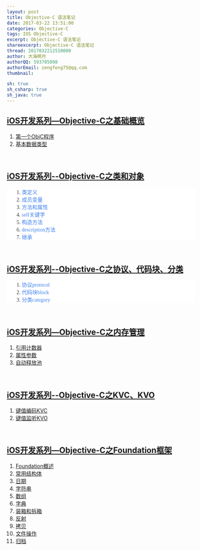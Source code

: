```yaml
---
layout: post
title: Objective-C 语法笔记
date: 2017-03-22 13:51:00
categories: Objective-C
tags: IOS Objective-C
excerpt: Objective-C 语法笔记
shareexcerpt: Objective-C 语法笔记
thread: 2017032212510000
author: 大海明月
authorQQ: 593705098
authorEmail: zengfeng75@qq.com
thumbnail:

sh: true
sh_csharp: true
sh_java: true
---
```






<h2 class="nav1"><a target="_blank" href="http://www.cnblogs.com/kenshincui/p/3861300.html">iOS开发系列—Objective-C之基础概览</a></h2>
<ol>
<li><a target="_blank" href="http://www.cnblogs.com/kenshincui/p/3861300.html#firstOC">第一个ObjC程序</a>  </li>
<li><a target="_blank" href="http://www.cnblogs.com/kenshincui/p/3861300.html#dataType">基本数据类型</a></li>
</ol>

<br>

<h2 class="nav1"><a target="_blank" href="http://www.cnblogs.com/kenshincui/p/3861302.html">iOS开发系列--Objective-C之类和对象</a></h2>
<ol style="padding-left: 40px; color: rgb(51, 51, 51); font-family: Georgia, &quot;Times New Roman&quot;, Times, sans-serif; background-color: rgb(255, 255, 255);">
<li style="padding: 0px; list-style-type: decimal;"><a target="_blank" href="http://www.cnblogs.com/kenshincui/p/3861302.html#class" style="outline: none; text-decoration: none; color: rgb(61, 129, 238);">类定义</a></li>
<li style="padding: 0px; list-style-type: decimal;"><a target="_blank" href="http://www.cnblogs.com/kenshincui/p/3861302.html#field" style="outline: none; text-decoration: none; color: rgb(61, 129, 238);">成员变量</a></li>
<li style="padding: 0px; list-style-type: decimal;"><a target="_blank" href="http://www.cnblogs.com/kenshincui/p/3861302.html#method" style="outline: none; text-decoration: none; color: rgb(61, 129, 238);">方法和属性</a></li>
<li style="padding: 0px; list-style-type: decimal;"><a target="_blank" href="http://www.cnblogs.com/kenshincui/p/3861302.html#self" style="outline: none; text-decoration: none; color: rgb(61, 129, 238);">self关键字</a></li>
<li style="padding: 0px; list-style-type: decimal;"><a target="_blank" href="http://www.cnblogs.com/kenshincui/p/3861302.html#constructor" style="outline: none; text-decoration: none; color: rgb(61, 129, 238);">构造方法</a></li>
<li style="padding: 0px; list-style-type: decimal;"><a target="_blank" href="http://www.cnblogs.com/kenshincui/p/3861302.html#description" style="outline: none; text-decoration: none; color: rgb(61, 129, 238);">description方法</a></li>
<li style="padding: 0px; list-style-type: decimal;"><a target="_blank" href="http://www.cnblogs.com/kenshincui/p/3861302.html#inherit" style="outline: none; text-decoration: none; color: rgb(61, 129, 238);">继承</a></li>
</ol>

<br>


<h2 class="nav1"><a target="_blank" href="http://www.cnblogs.com/kenshincui/p/3869639.html">iOS开发系列--Objective-C之协议、代码块、分类</a></h2>
<ol style="padding-left: 40px; color: rgb(51, 51, 51); font-family: Georgia, &quot;Times New Roman&quot;, Times, sans-serif; background-color: rgb(255, 255, 255);">
<li style="padding: 0px; list-style-type: decimal;"><a target="_blank" href="http://www.cnblogs.com/kenshincui/p/3869639.html#protocol" style="outline: none; text-decoration: none; color: rgb(61, 129, 238);">协议protocol</a></li>
<li style="padding: 0px; list-style-type: decimal;"><a target="_blank" href="http://www.cnblogs.com/kenshincui/p/3869639.html#block" style="outline: none; text-decoration: none; color: rgb(61, 129, 238);">代码块block</a></li>
<li style="padding: 0px; list-style-type: decimal;"><a target="_blank" href="http://www.cnblogs.com/kenshincui/p/3869639.html#category" style="outline: none; text-decoration: none; color: rgb(61, 129, 238);">分类category</a></li>
</ol>
<br>


<h2 class="nav1"><a target="_blank" href="http://www.cnblogs.com/kenshincui/p/3870325.html">iOS开发系列—Objective-C之内存管理</a></h2>
<ol>
<li><a target="_blank" href="http://www.cnblogs.com/kenshincui/p/3870325.html#referenceCount">引用计数器</a>  </li>
<li><a target="_blank" href="http://www.cnblogs.com/kenshincui/p/3870325.html#propertyParameter">属性参数</a>  </li>
<li><a target="_blank" href="http://www.cnblogs.com/kenshincui/p/3870325.html#autoreleasepool">自动释放池</a></li>
</ol>
<br>

<h2 class="nav1"><a target="_blank" href="http://www.cnblogs.com/kenshincui/p/3871178.html">iOS开发系列--Objective-C之KVC、KVO</a></h2>
<ol>
<li><a target="_blank" href="http://www.cnblogs.com/kenshincui/p/3871178.html#kvc">键值编码KVC</a>  </li>
<li><a target="_blank" href="http://www.cnblogs.com/kenshincui/p/3871178.html#kvo">键值监听KVO</a></li>
</ol>
<br>


<h2 class="nav1"><a target="_blank" href="http://www.cnblogs.com/kenshincui/p/3885689.html">iOS开发系列—Objective-C之Foundation框架</a></h2>
<ol>
<li><a target="_blank" href="http://www.cnblogs.com/kenshincui/p/3885689.html#foundation">Foundation概述</a>  </li>
<li><a target="_blank" href="http://www.cnblogs.com/kenshincui/p/3885689.html#struct">常用结构体</a>  </li>
<li><a target="_blank" href="http://www.cnblogs.com/kenshincui/p/3885689.html#date">日期</a>  </li>
<li><a target="_blank" href="http://www.cnblogs.com/kenshincui/p/3885689.html#string">字符串</a>  </li>
<li><a target="_blank" href="http://www.cnblogs.com/kenshincui/p/3885689.html#array">数组</a>  </li>
<li><a target="_blank" href="http://www.cnblogs.com/kenshincui/p/3885689.html#dictionary">字典</a>  </li>
<li><a target="_blank" href="http://www.cnblogs.com/kenshincui/p/3885689.html#boxing">装箱和拆箱</a>  </li>
<li><a target="_blank" href="http://www.cnblogs.com/kenshincui/p/3885689.html#reflector">反射</a>  </li>
<li><a target="_blank" href="http://www.cnblogs.com/kenshincui/p/3885689.html#copy">拷贝</a>  </li>
<li><a target="_blank" href="http://www.cnblogs.com/kenshincui/p/3885689.html#io">文件操作</a>  </li>
<li><a target="_blank" href="http://www.cnblogs.com/kenshincui/p/3885689.html#archiver">归档</a></li>
</ol>
<br>




